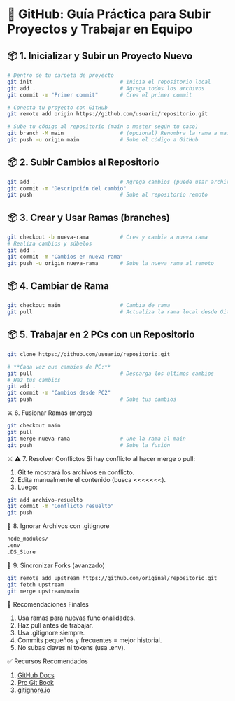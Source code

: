 # 🐙 GitHub: Guía Práctica para Subir Proyectos y Trabajar en Equipo

## 📦 1. Inicializar y Subir un Proyecto Nuevo

```bash
# Dentro de tu carpeta de proyecto
git init                            # Inicia el repositorio local
git add .                           # Agrega todos los archivos
git commit -m "Primer commit"       # Crea el primer commit

# Conecta tu proyecto con GitHub
git remote add origin https://github.com/usuario/repositorio.git

# Sube tu código al repositorio (main o master según tu caso)
git branch -M main                  # (opcional) Renombra la rama a main
git push -u origin main             # Sube el código a GitHub

```

## 📦 2. Subir Cambios al Repositorio

```bash
git add .                           # Agrega cambios (puede usar archivos específicos)
git commit -m "Descripción del cambio"
git push                            # Sube al repositorio remoto

```
## 📦 3. Crear y Usar Ramas (branches)

```bash
git checkout -b nueva-rama          # Crea y cambia a nueva rama
# Realiza cambios y súbelos
git add .
git commit -m "Cambios en nueva rama"
git push -u origin nueva-rama       # Sube la nueva rama al remoto

```
## 📦 4. Cambiar de Rama

```bash
git checkout main                   # Cambia de rama
git pull                            # Actualiza la rama local desde GitHub

```
## 📦 5. Trabajar en 2 PCs con un Repositorio

```bash
git clone https://github.com/usuario/repositorio.git

# **Cada vez que cambies de PC:**
git pull                            # Descarga los últimos cambios
# Haz tus cambios
git add .
git commit -m "Cambios desde PC2"
git push                            # Sube tus cambios


```
⚔️ 6. Fusionar Ramas (merge)

```bash
git checkout main
git pull
git merge nueva-rama                # Une la rama al main
git push                            # Sube la fusión

```
⚔️ ⚠️ 7. Resolver Conflictos
Si hay conflicto al hacer merge o pull:
1. Git te mostrará los archivos en conflicto.
2. Edita manualmente el contenido (busca <<<<<<<).
3. Luego:

```bash
git add archivo-resuelto
git commit -m "Conflicto resuelto"
git push

```
📁 8. Ignorar Archivos con .gitignore

```bash
node_modules/
.env
.DS_Store
```

🔄 9. Sincronizar Forks (avanzado)

```bash
git remote add upstream https://github.com/original/repositorio.git
git fetch upstream
git merge upstream/main
```

🧠 Recomendaciones Finales
1. Usa ramas para nuevas funcionalidades.
2. Haz pull antes de trabajar.
3. Usa .gitignore siempre.
4. Commits pequeños y frecuentes = mejor historial.
5. No subas claves ni tokens (usa .env).

✅ Recursos Recomendados
1. [GitHub Docs](https://docs.github.com/es)
2. [Pro Git Book](https://git-scm.com/book/en/v2)
3. [gitignore.io](https://www.toptal.com/developers/gitignore/)

